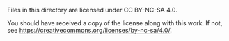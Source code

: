Files in this directory are licensed under CC BY-NC-SA 4.0.

You should have received a copy of the license along with this
work. If not, see <https://creativecommons.org/licenses/by-nc-sa/4.0/>.
